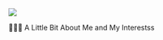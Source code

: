 <img src="https://capsule-render.vercel.app/api?type=wave&color=auto&height=120&section=header&text=Jackson Greig&fontSize=90" />


👨🏻‍💻  A Little Bit About Me and My Interestss
